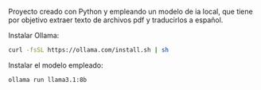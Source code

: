 Proyecto creado con Python y empleando un modelo de ia local, que tiene
por objetivo extraer texto de archivos pdf y traducirlos a español.

Instalar Ollama:

```bash
curl -fsSL https://ollama.com/install.sh | sh
```

Instalar el modelo empleado:

```bash
ollama run llama3.1:8b
```
